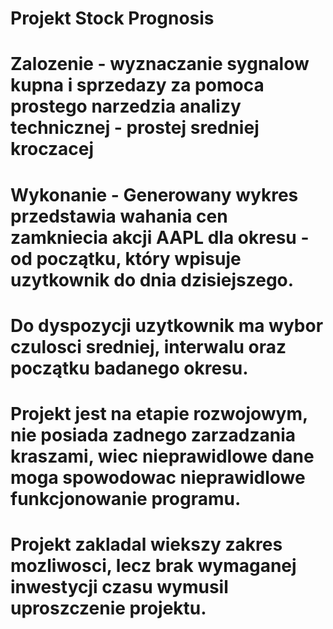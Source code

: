 # Projekt Stock Prognosis
# Zalozenie - wyznaczanie sygnalow kupna i sprzedazy za pomoca prostego narzedzia analizy technicznej - prostej sredniej kroczacej
# Wykonanie - Generowany wykres przedstawia wahania cen zamkniecia akcji AAPL dla okresu - od początku, który wpisuje uzytkownik do dnia dzisiejszego. 
# Do dyspozycji uzytkownik ma wybor czulosci sredniej, interwalu oraz początku badanego okresu.
# Projekt jest na etapie rozwojowym, nie posiada zadnego zarzadzania kraszami, wiec nieprawidlowe dane moga spowodowac nieprawidlowe funkcjonowanie programu. 
# Projekt zakladal wiekszy zakres mozliwosci, lecz brak wymaganej inwestycji czasu wymusil uproszczenie projektu.
